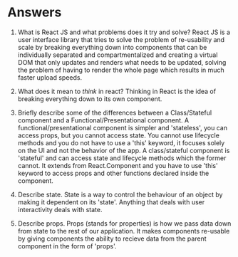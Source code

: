 # Answers

1.  What is React JS and what problems does it try and solve?
React JS is a user interface library that tries to solve the problem of re-usability and scale by breaking everything down into components that can be individually separated and compartmentalized and creating a virtual DOM that only updates and renders what needs to be updated, solving the problem of having to render the whole page which results in much faster upload speeds.

1.  What does it mean to _think_ in react?
Thinking in React is the idea of breaking everything down to its own component.

1.  Briefly describe some of the differences between a Class/Stateful component and a Functional/Presentational component.
A functional/presentational component is simpler and 'stateless', you can access props, but you cannot access state.
You cannot use lifecycle methods and you do not have to use a 'this' keyword, it focuses solely on the UI and not the behavior of the app. A class/stateful component is 'stateful' and can access state and lifecycle methods which the former cannot. It extends from React.Component and you have to use 'this' keyword to access props and other functions declared inside the component.
1.  Describe state.
State is a way to control the behaviour of an object by making it dependent on its 'state'. Anything that deals with user interactivity deals with state.

1.  Describe props.
Props (stands for properties) is how we pass data down from state to the rest of our application. It makes components re-usable by giving components the ability to recieve data from the parent component in the form of 'props'.